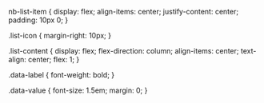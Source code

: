 nb-list-item {
  display: flex;
  align-items: center;
  justify-content: center;
  padding: 10px 0;
}

.list-icon {
  margin-right: 10px;
}

.list-content {
  display: flex;
  flex-direction: column;
  align-items: center;
  text-align: center;
  flex: 1;
}

.data-label {
  font-weight: bold;
}

.data-value {
  font-size: 1.5em;
  margin: 0;
}
